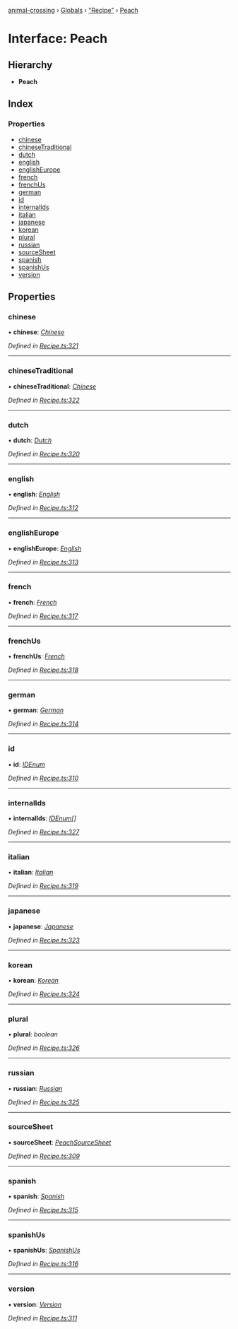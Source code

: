 [animal-crossing](../README.md) › [Globals](../globals.md) › ["Recipe"](../modules/_recipe_.md) › [Peach](_recipe_.peach.md)

# Interface: Peach

## Hierarchy

* **Peach**

## Index

### Properties

* [chinese](_recipe_.peach.md#chinese)
* [chineseTraditional](_recipe_.peach.md#chinesetraditional)
* [dutch](_recipe_.peach.md#dutch)
* [english](_recipe_.peach.md#english)
* [englishEurope](_recipe_.peach.md#englisheurope)
* [french](_recipe_.peach.md#french)
* [frenchUs](_recipe_.peach.md#frenchus)
* [german](_recipe_.peach.md#german)
* [id](_recipe_.peach.md#id)
* [internalIds](_recipe_.peach.md#internalids)
* [italian](_recipe_.peach.md#italian)
* [japanese](_recipe_.peach.md#japanese)
* [korean](_recipe_.peach.md#korean)
* [plural](_recipe_.peach.md#plural)
* [russian](_recipe_.peach.md#russian)
* [sourceSheet](_recipe_.peach.md#sourcesheet)
* [spanish](_recipe_.peach.md#spanish)
* [spanishUs](_recipe_.peach.md#spanishus)
* [version](_recipe_.peach.md#version)

## Properties

###  chinese

• **chinese**: *[Chinese](../enums/_recipe_.chinese.md)*

*Defined in [Recipe.ts:321](https://github.com/Norviah/animal-crossing/blob/e9cea70/module/types/Recipe.ts#L321)*

___

###  chineseTraditional

• **chineseTraditional**: *[Chinese](../enums/_recipe_.chinese.md)*

*Defined in [Recipe.ts:322](https://github.com/Norviah/animal-crossing/blob/e9cea70/module/types/Recipe.ts#L322)*

___

###  dutch

• **dutch**: *[Dutch](../enums/_recipe_.dutch.md)*

*Defined in [Recipe.ts:320](https://github.com/Norviah/animal-crossing/blob/e9cea70/module/types/Recipe.ts#L320)*

___

###  english

• **english**: *[English](../enums/_recipe_.english.md)*

*Defined in [Recipe.ts:312](https://github.com/Norviah/animal-crossing/blob/e9cea70/module/types/Recipe.ts#L312)*

___

###  englishEurope

• **englishEurope**: *[English](../enums/_recipe_.english.md)*

*Defined in [Recipe.ts:313](https://github.com/Norviah/animal-crossing/blob/e9cea70/module/types/Recipe.ts#L313)*

___

###  french

• **french**: *[French](../enums/_recipe_.french.md)*

*Defined in [Recipe.ts:317](https://github.com/Norviah/animal-crossing/blob/e9cea70/module/types/Recipe.ts#L317)*

___

###  frenchUs

• **frenchUs**: *[French](../enums/_recipe_.french.md)*

*Defined in [Recipe.ts:318](https://github.com/Norviah/animal-crossing/blob/e9cea70/module/types/Recipe.ts#L318)*

___

###  german

• **german**: *[German](../enums/_recipe_.german.md)*

*Defined in [Recipe.ts:314](https://github.com/Norviah/animal-crossing/blob/e9cea70/module/types/Recipe.ts#L314)*

___

###  id

• **id**: *[IDEnum](../enums/_recipe_.idenum.md)*

*Defined in [Recipe.ts:310](https://github.com/Norviah/animal-crossing/blob/e9cea70/module/types/Recipe.ts#L310)*

___

###  internalIds

• **internalIds**: *[IDEnum](../enums/_recipe_.idenum.md)[]*

*Defined in [Recipe.ts:327](https://github.com/Norviah/animal-crossing/blob/e9cea70/module/types/Recipe.ts#L327)*

___

###  italian

• **italian**: *[Italian](../enums/_recipe_.italian.md)*

*Defined in [Recipe.ts:319](https://github.com/Norviah/animal-crossing/blob/e9cea70/module/types/Recipe.ts#L319)*

___

###  japanese

• **japanese**: *[Japanese](../enums/_recipe_.japanese.md)*

*Defined in [Recipe.ts:323](https://github.com/Norviah/animal-crossing/blob/e9cea70/module/types/Recipe.ts#L323)*

___

###  korean

• **korean**: *[Korean](../enums/_recipe_.korean.md)*

*Defined in [Recipe.ts:324](https://github.com/Norviah/animal-crossing/blob/e9cea70/module/types/Recipe.ts#L324)*

___

###  plural

• **plural**: *boolean*

*Defined in [Recipe.ts:326](https://github.com/Norviah/animal-crossing/blob/e9cea70/module/types/Recipe.ts#L326)*

___

###  russian

• **russian**: *[Russian](../enums/_recipe_.russian.md)*

*Defined in [Recipe.ts:325](https://github.com/Norviah/animal-crossing/blob/e9cea70/module/types/Recipe.ts#L325)*

___

###  sourceSheet

• **sourceSheet**: *[PeachSourceSheet](../enums/_recipe_.peachsourcesheet.md)*

*Defined in [Recipe.ts:309](https://github.com/Norviah/animal-crossing/blob/e9cea70/module/types/Recipe.ts#L309)*

___

###  spanish

• **spanish**: *[Spanish](../enums/_recipe_.spanish.md)*

*Defined in [Recipe.ts:315](https://github.com/Norviah/animal-crossing/blob/e9cea70/module/types/Recipe.ts#L315)*

___

###  spanishUs

• **spanishUs**: *[SpanishUs](../enums/_recipe_.spanishus.md)*

*Defined in [Recipe.ts:316](https://github.com/Norviah/animal-crossing/blob/e9cea70/module/types/Recipe.ts#L316)*

___

###  version

• **version**: *[Version](../enums/_recipe_.version.md)*

*Defined in [Recipe.ts:311](https://github.com/Norviah/animal-crossing/blob/e9cea70/module/types/Recipe.ts#L311)*

